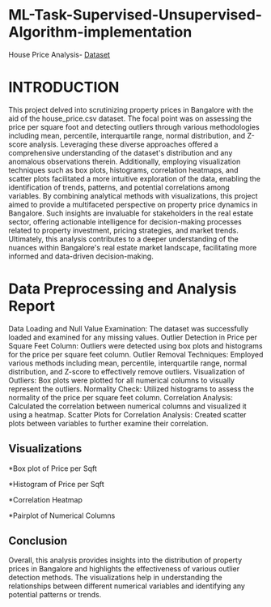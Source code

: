 # ML-Task-Supervised-Unsupervised-Algorithm-implementation

House Price Analysis-
 [Dataset](https://drive.google.com/file/d/1Bif-75zrGS957qUzxiuKHAkbiRR176Ec/view?usp)

# INTRODUCTION
This project delved into scrutinizing property prices in Bangalore with the aid of the house_price.csv dataset. The focal point was on assessing the price per square foot and detecting outliers through various methodologies including mean, percentile, interquartile range, normal distribution, and Z-score analysis. Leveraging these diverse approaches offered a comprehensive understanding of the dataset's distribution and any anomalous observations therein. Additionally, employing visualization techniques such as box plots, histograms, correlation heatmaps, and scatter plots facilitated a more intuitive exploration of the data, enabling the identification of trends, patterns, and potential correlations among variables. By combining analytical methods with visualizations, this project aimed to provide a multifaceted perspective on property price dynamics in Bangalore. Such insights are invaluable for stakeholders in the real estate sector, offering actionable intelligence for decision-making processes related to property investment, pricing strategies, and market trends. Ultimately, this analysis contributes to a deeper understanding of the nuances within Bangalore's real estate market landscape, facilitating more informed and data-driven decision-making.

# Data Preprocessing and Analysis Report
Data Loading and Null Value Examination:
The dataset was successfully loaded and examined for any missing values.
Outlier Detection in Price per Square Feet Column:
Outliers were detected using box plots and histograms for the price per square feet column.
Outlier Removal Techniques:
Employed various methods including mean, percentile, interquartile range, normal distribution, and Z-score to effectively remove outliers.
Visualization of Outliers:
Box plots were plotted for all numerical columns to visually represent the outliers.
Normality Check:
Utilized histograms to assess the normality of the price per square feet column.
Correlation Analysis:
Calculated the correlation between numerical columns and visualized it using a heatmap.
Scatter Plots for Correlation Analysis:
Created scatter plots between variables to further examine their correlation.

## Visualizations
*Box plot of Price per Sqft

*Histogram of Price per Sqft

*Correlation Heatmap

*Pairplot of Numerical Columns

## Conclusion
Overall, this analysis provides insights into the distribution of property prices in Bangalore and highlights the effectiveness of various outlier detection methods. The visualizations help in understanding the relationships between different numerical variables and identifying any potential patterns or trends.
